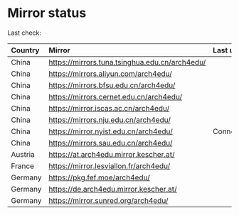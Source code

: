<script src="./time.js"></script>
# Mirror status
Last check: <script type="text/javascript">localize(1736652623.7503707);</script>

|Country|Mirror|Last update|
|:------|:-----|:----------|
|China|https://mirrors.tuna.tsinghua.edu.cn/arch4edu/|<script type="text/javascript">localize(1736620789);</script>|
|China|https://mirrors.aliyun.com/arch4edu/|<script type="text/javascript">localize(1736620789);</script>|
|China|https://mirrors.bfsu.edu.cn/arch4edu/|<script type="text/javascript">localize(1736620789);</script>|
|China|https://mirrors.cernet.edu.cn/arch4edu/|<script type="text/javascript">localize(1736620789);</script>|
|China|https://mirror.iscas.ac.cn/arch4edu/|<script type="text/javascript">localize(1736578142);</script>|
|China|https://mirrors.nju.edu.cn/arch4edu/|<script type="text/javascript">localize(1736578142);</script>|
|China|https://mirror.nyist.edu.cn/arch4edu/|ConnectionError|
|China|https://mirrors.sau.edu.cn/arch4edu/|<script type="text/javascript">localize(1731653531);</script>|
|Austria|https://at.arch4edu.mirror.kescher.at/|<script type="text/javascript">localize(1736620789);</script>|
|France|https://mirror.lesviallon.fr/arch4edu/|<script type="text/javascript">localize(1736578142);</script>|
|Germany|https://pkg.fef.moe/arch4edu/|<script type="text/javascript">localize(1736620789);</script>|
|Germany|https://de.arch4edu.mirror.kescher.at/|<script type="text/javascript">localize(1736620789);</script>|
|Germany|https://mirror.sunred.org/arch4edu/|<script type="text/javascript">localize(1736620789);</script>|

<script src="./tablefilter/tablefilter.js"></script>
<script src="./table.js"></script>